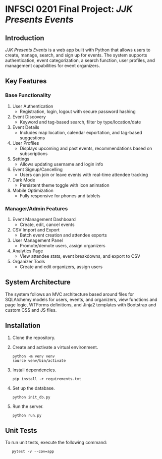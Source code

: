 # INFSCI 0201 Final Project: *JJK Presents Events*

## Introduction
*JJK Presents Events* is a web app built with Python that allows users to create, manage, search, and sign up for events. The system supports authentication, event categorization, a search function, user profiles, and management capabilities for event organizers.

## Key Features
### Base Functionality
1. User Authentication
    - Registration, login, logout with secure password hashing
2. Event Discovery
    - Keyword and tag-based search, filter by type/location/date
3. Event Details
    - Includes map location, calendar exportation, and tag-based suggestions
4. User Profiles
    - Displays upcoming and past events, recommendations based on subscriptions
5. Settings
    - Allows updating username and login info
6. Event Signup/Cancelling
    - Users can join or leave events with real-time attendee tracking
7. Dark Mode
    - Persistent theme toggle with icon animation
8. Mobile Optimization
    - Fully responsive for phones and tablets
### Manager/Admin Features
1. Event Management Dashboard
    - Create, edit, cancel events
2. CSV Import and Export
    - Batch event creation and attendee exports
3. User Management Panel
    - Promote/demote users, assign organizers
4. Analytics Page
    - View attendee stats, event breakdowns, and export to CSV
5. Organizer Tools
    - Create and edit organizers, assign users

## System Architecture
The system follows an MVC architecture based around files for SQLAlchemy models for users, events, and organizers, view functions and page logic, WTForms definitions, and Jinja2 templates with Bootstrap and custom CSS and JS files.

## Installation
1. Clone the repository.
2. Create and activate a virtual environment.

       python -m venv venv
       source venv/bin/activate
3. Install dependencies.

       pip install -r requirements.txt
4. Set up the database.

       python init_db.py
6. Run the server.

       python run.py

## Unit Tests
To run unit tests, execute the following command:

       pytest -v --cov=app
